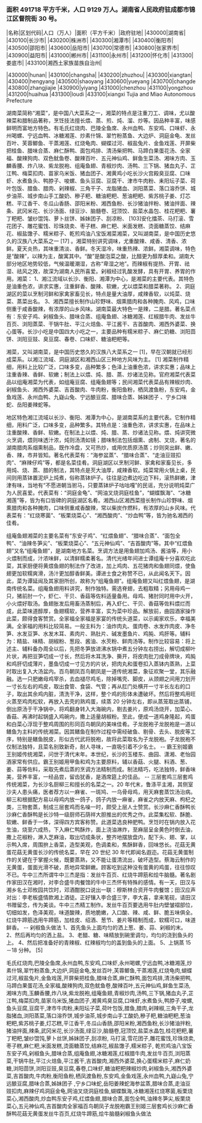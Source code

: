 <!--
 * @Author: vigne 1186963387@qq.com
 * @Date: 2022-10-01 10:44:38
 * @FilePath: /cooking-menu/src/views/asia/eastAsia/china/mockData/hunanProvince/readme.md
 * @Description:
 *
 * Copyright (c) 2023 by ${git_name_email}, All Rights Reserved.
-->
<!--
 * @Author: vigne 1186963387@qq.com
 * @Date: 2022-10-01 10:44:38
 * @FilePath: /cooking-menu/src/views/asia/eastAsia/china/mockData/hunanProvince/readme.md
 * @Description:
 *
 * Copyright (c) 2023 by ${git_name_email}, All Rights Reserved.
-->

### 面积 491718 平方千米，人口 9129 万人。湖南省人民政府驻成都市锦江区督院街 30 号。

<!-- ||||| -->

|名称|区划代码|人口（万人）|面积（平方千米）|政府驻地| |430000|湖南省| |430100|长沙市| |430200|株洲市| |430300|湘潭市| |430400|衡阳市| |430500|邵阳市| |430600|岳阳市| |430700|常德市| |430800|张家界市| |430900|益阳市| |431000|郴州市| |431100|永州市| |431200|怀化市| |431300|娄底市| |433100|湘西土家族苗族自治州|

|430000|hunan| |430100|changsha| |430200|zhuzhou| |430300|xiangtan| |430400|hengyang |430500|shaoyang |430600|yueyang |430700|changde |430800|zhangjiajie |430900|yiyang |431000|chenzhou |431100|yongzhou |431200|huaihua |431300|loudi |433100|xiangxi Tujia and Miao Autonomous Prefecture

湖南菜简称“湘菜”，是中国八大菜系之一，湘菜的特点是注重刀工、调味，尤以酸辣菜和腊制品著称，烹饪技法擅长煨、蒸、煎、炖、溜、炒等。因品种丰富，味感鲜明而富地方特色。有毛氏红烧肉、巴陵全鱼席、永州血鸭、东安鸡、口味虾、永州喝螺、宁远血鸭、冰糖湘莲、炒素什锦、翠竹粉蒸鱼、大边炉、洞庭金龟、发丝百叶、芙蓉鲫鱼、干蒸湘莲、红烧龟肉、蝴蝶过河、椒盐兔片、金鱼戏莲、开屏柴把桂鱼、腊味合蒸、麻仁酥鸭、面包鸡排、清汤柴把鸭、马蹄白果蛋花汤、全家福、酸辣狗肉、双色鱿鱼卷、酸辣百叶、五元神仙鸡、鲜鱼生菜汤、湘味方肉、玉麟香腰、炸八块、紫龙脱袍、组庵鱼翅、青椒炒肉、汤鸭、三下锅、猪血丸子、芷江鸭、梅菜扣肉、苗家乌米饭、猪血团子、湘黄鸡小吃长沙火宫殿臭豆腐、口味虾、水煮鱼头、鸭脖子、唆螺、鱼头豆腐、豆腐干、津市牛肉粉、耒阳坛子菜、荷叶包饭、腊鱼、腊肉、剁辣椒、三角干子、龙脂猪血、浏阳蒸菜、落口溶乔饼、城步油茶、城步南山手工酸奶、穇子粑、糖油粑粑、葱油粑粑、紫苏桃子姜、灯芯糕、平江香干、冬瓜山香肠、邵阳米粉、湘西鱼粉、长沙猪油拌粉、猪油拌面、辣条、武冈米花、长沙汤面、绿豆沙、脑髓卷、冠顶饺、盐菜水晶包、桂花粑粑、薯丁粑粑、皱纱馄饨、萝卜丝饼、姊妹团子、刮凉粉、 [103]安化擂茶、马打滚、雪花团子、雕花蜜饯、珍珠烧卖、枣子糕、麻仁粑、米面发糕、烫面糖蒸饺、结麻花、椒盐馓子、糯米粽子、乾煎鸡油八宝饭湘菜湘菜，又叫湖南菜，是中国历史悠久的汉族八大菜系之一 [17] 。湘菜特别讲究调味，尤重酸辣、咸香、清香、浓鲜。夏天炎热，其味重清淡、香鲜。冬天湿冷，味重热辣、浓鲜。湘菜调味，特色是“酸辣”，以辣为主，酸寓其中。“酸”是酸泡菜之酸，比醋更为醇厚柔和。湖南大部分地区地势较低，气候温暖潮湿，古称“卑湿之地”。而辣椒有提热、开胃、祛湿、祛风之效，故深为湖南人民所喜爱。剁椒经过乳酸发酵，具有开胃、养胃的作用。湘菜： 1、湘江流域以长沙、衡阳、湘潭为中心，是湘菜的主要代表。其特色是油重色浓，讲求实惠，注重鲜香、酸辣、软嫩，尤以煨菜和腊菜著称。 2、洞庭湖区的菜以烹制河鲜和家禽家畜见长，特点是量大油厚，咸辣香软，以炖菜、烧菜、蒸菜出名。 3、湘西菜擅长制作山珍野味、烟熏腊肉和各种腌肉、风鸡，口味侧重于咸香酸辣，有浓厚的山乡风味。湖南菜最大特色一是辣，二是腊。著名菜点有：东安子鸡、剁椒鱼头、腊味合蒸、组庵鱼翅、冰糖湘莲、红椒腊牛肉、发丝牛百页、浏阳蒸菜、干锅牛肚、平江火焙鱼、平江酱干、吉首酸肉、湘西外婆菜、换心蛋等。长沙小吃是中国四大小吃之一，主要品种有糯米粽子、麻仁奶糖、浏阳茴饼、浏阳豆豉、臭豆腐、春卷、口味虾、糖油粑粑等。

湘菜，又叫湖南菜，是中国历史悠久的汉族八大菜系之一 [1]，早在汉朝就已经形成菜系。以湘江流域、洞庭湖区和湘西山区三种地方风味为主。 [1] 湘菜制作精细，用料上比较广泛，口味多变，品种繁多；色泽上油重色浓，讲求实惠；品味上注重香辣、香鲜、软嫩；制法上以煨、炖、腊、蒸、炒诸法见称。官府湘菜代表菜品以组庵湘菜为代表，如组庵豆腐、组庵鱼翅等；民间湘菜代表菜品有辣椒炒肉、剁椒鱼头、湘西外婆菜、吉首酸肉、牛肉粉，衡阳鱼粉，栖凤渡鱼粉，东安鸡，金鱼戏莲、永州血鸭、九嶷山兔、宁远酿豆腐、腊味合蒸、姊妹团子 、宁乡口味蛇、岳阳姜辣蛇等。

地区特色湘江流域以长沙、衡阳、湘潭为中心，是湖南菜系的主要代表。它制作精细，用料广泛，口味多变，品种繁多。其特点是：油重色浓，讲求实惠，在品味上注重酸辣、香鲜、软嫩。在制法上以煨、炖、腊、蒸、炒诸法见称。煨、炖讲究微火烹调，煨则味透汁浓，炖则汤清如镜；腊味制法包括烟熏、卤制、叉烧，著名的湖南腊肉系烟熏制品，既作冷盘，又可热炒，或用优质原汤蒸；炒则突出鲜、嫩、香、辣，市井皆知。著名代表菜有：“海参盆蒸”、“腊味合蒸”、“走油豆豉扣肉”、“麻辣仔鸡”等，都是名菜佳肴。洞庭湖区以烹制河鲜、家禽和家畜见长，多用炖、烧、蒸、腊的制法，其特点是芡大油厚，咸辣香软。炖菜常用火锅上桌，民间则用蒸钵置泥炉上炖煮，俗称蒸钵炉子。往往是边煮边吃边下料，滚热鲜嫩，津津有味，当地有“不愿进朝当驸马，只要蒸钵炉子咕咕嘎”的民谣，充分说明炖菜广为人民喜爱。代表菜有：“洞庭金龟”、“网油叉烧洞庭桂鱼”，“蝴蝶飘海”、“冰糖湘莲”等，皆为有口皆碑的洞庭湖区名肴。湘西山区湘西菜擅长制作山珍野味、烟熏腊肉和各种腌肉，口味侧重咸香酸辣，常以柴炭作燃料，有浓厚的山乡风味。代表菜有：“红烧寒菌”、“板栗烧菜心”、“湘西酸肉”、“炒血鸭”等，皆为驰名湘西的佳肴。

组庵鱼翅湘菜的主要名菜有“东安子鸡”、“红煨鱼翅”、“腊味合蒸”、“面包全鸭”、“油辣冬笋尖”、“板栗烧菜心”、“五元神仙鸡”、“吉首酸肉”等。其中“红煨鱼翅”又名“组庵鱼翅”，是湖南地方名菜。烹调方法是用鱼翅加鸡汤、酱油等，用小火煨制而成，汁浓味鲜，以清鲜糯柔著名。清代光绪年间进士谭组庵十分喜欢吃此菜，其家厨便将黄煨鱼翅的制法作了改进，加上鸡肉、五花猪肉和鱼翅同煨，使鱼翅更加软糯爽滑，汤汁更加醇香鲜美。谭进士食之称赞不已，从此闻名天下。因此，菜为谭延闿及其家厨所创，故称为“组庵鱼翅”。组庵鱼翅又叫红煨鱼翅，是湖南传统名菜。组庵鱼翅用料讲究，制作独特。需选脊翅，去粗取精；另用母鸡一只，猪前肘一个，虾仁、干贝、香菇等佐料适量备用。母鸡、猪肘同时用中火开，小火煨好取汤。鱼翅胀发后用畜汤蒸制后，再入虾仁、干贝、香菇等佐料煨烂而成，此菜味道醇厚，鱼翅糯软，营养丰富，实为菜中珍品。解放前，曲园酒家操作此菜，颇得食客赞赏。全家福全家福是家宴的传统头道菜，以示阖家欢乐，幸福美满。全家福的用料比较简易。一般主料为：油炸肉丸、蛋肉卷、水发炸肉皮、净冬笋、水发豆笋、水发木耳、素肉片、熟肚片、碱发墨鱼片、鸡肫、鸡肝等。辅料为：精盐、味精、胡椒粉、葱段、酱油、水芡粉、鲜肉汤等。制作比较容易：将上述主、辅料备办周全以后，先把冬笋放进沸水锅中煮五分钟左右捞出，解切成柳叶片状，再把豆笋切成一寸长，然后将木耳洗净、撕开，将皮肉批刀成骨牌块，鸡肫和鸡肝切成薄片，墨鱼切成一寸见方的片状，把肉丸和蛋卷扣入蒸钵内蒸熟，上菜时取出复入大汤盆内。百鸟朝凤百鸟朝凤是一道传统湘菜，象征欢聚一堂，其乐融融。选一只肥嫩母鸡宰杀，去血褪尽鸡毛，除掉嘴壳、脚皮，从颈翅之间用刀划开一寸长左右的鸡皮，取出食管、食袋、气管；再从肛门处横开一寸半长左右的口子，取出其余鸡内脏，清洗干净，这样，整个鸡的形体未遭破坏。然后将整鸡用旺火蒸至鸡肉松软，再放入去壳的熟鸡蛋，续蒸 20 分钟左右，即从蒸笼取出蒸铺，倒出原汤于干净锅中，将鸡翻身转入大海碗内，剔去姜片，原鸡汤烧开，加菜心、香菇、再沸时起锅盛入鸡碗内，撒上适量胡椒粉。至此，便成一道鸡身隆起，鸡蛋和白菜心浮现于整鸡周围的形同百鸟朝凤的美味佳肴。子龙脱袍子龙脱袍是一道以鳝鱼为主料的传统湘菜。因其鳝鱼在制作过程中需经破鱼、剔骨、去头、脱皮等工序，特别是鳝鱼脱皮，形似古代武将脱袍，故将此菜取名为子龙脱袍。子龙脱袍不仅制法独特，且菜名别致新奇，耐人寻味，一直吸引着不少名士。 -- 霸王别姬霸王别姬传统湘菜，问世于清代末年。本世纪，长沙的玉楼东、曲园、潇湘、老怡园酒家常有供应。霸王别姬用甲鱼和鸡为主要原料，辅以香菇、火腿、料酒、葱、姜、蒜等佐料，采取先煮后蒸的烹调方法精制而成。制法精巧，吃法独特，鲜香味美，营养丰富，一经品尝，留齿犹香，是酒席筵上的佳品。 -- 三层套鸡三层套鸡传统湘菜，为长沙名厨柳三和擅长的名菜之一。20 年代末，鲁涤平主湘，其侧室沙夫人患头痛，医者荐方以一麻雀、一斑鸠、一乌骨母鸡，用天麻套蒸饮汤治病。柳三和根据配方易以母鸡内放一鸽子，鸽子内放一麻雀，麻雀之内放天麻、枸杞之类，三物套蒸，制成三层套鸡而名噪一时，颇受上层人士赞赏。长沙麻仁香酥鸭长沙麻仁香酥鸭是长沙特一级厨师石荫祥大胆推出的优秀之作。此菜集松软、酥脆、软嫩、鲜香于一体，深得四方宾客称赞。此道菜选良种肥鸭。烹饪时在锅内放入花生油，烧至六成热，下入麻仁鸭酥炸，面上浇油淋炸，至麻层呈金黄色时倒去油，撒上花椒粉，淋入芝麻油，取出切成条状，整齐地摆放盘内，配下头、翅、掌，以示鸭入席，周围拚上香菜，造型美观，色调柔和，焦酥鲜香，回味悠长。花菇无黄蛋花菇无黄蛋长沙的传统名菜，早在 20 世纪 30 年代即闻名遐迩。花菇无黄蛋制作的关键在于掌握火候，既要蒸熟，又不能让蛋清流出，破坏造型。蔡海云制作的无黄蛋，蛋面光滑不破，质地异常鲜嫩。顾客吃到这种没有蛋黄的鸡蛋，往往惊叹不已。牛中三杰所谓牛中三杰是指：发丝牛百页、红烧牛蹄筋和烩牛脑髓。著名剧作家田汉在湘时，对李合盛牛肉餐馆的牛中三杰怀有特殊的感情。有一天，田汉与湘乡名士邓攸园共饮时，邓酒酣脱口说出一联：穆斯林合资开牛肉餐馆；田汉应声对出：李老板盛情款湘上酒徒。正好镶入李合盛三字，李大喜，拿来笔砚，请田汉书赠留念，传为美谈。牛中三杰精工制作。发丝牛百页要选用牛肚内壁皱褶部位，切细如发，色泽美观，味道酸辣，质地脆嫩，入口酸、辣、咸、鲜、脆五味俱全。红烧牛蹄筋选用牛蹄筋，加桂皮、绍酒、葱节、姜片等精制而成，软糯可口，味道鲜香。 -- 剁椒鱼头做法 1、首先鱼头上面均匀的洒上葱、姜、蒜、剁椒的末。 2、然后再均匀的洒上盐。 3、老醋、糖、味精放到碗里调匀，均匀的浇到鱼头的上。 4、然后把准备好的青辣椒、红辣椒均匀的盖到鱼头的上面。 5、上锅蒸 15－18 分种。 [5]

毛氏红烧肉,巴陵全鱼席,永州血鸭,东安鸡,口味虾,永州喝螺,宁远血鸭,冰糖湘莲,炒素什锦,翠竹粉蒸鱼,大边炉,洞庭金龟,发丝百叶,芙蓉鲫鱼,干蒸湘莲,红烧龟肉,蝴蝶过河,椒盐兔片,金鱼戏莲,开屏柴把桂鱼,腊味合蒸,麻仁酥鸭,面包鸡排,清汤柴把鸭,马蹄白果蛋花汤,全家福,酸辣狗肉,双色鱿鱼卷,酸辣百叶,五元神仙鸡,鲜鱼生菜汤,湘味方肉,玉麟香腰,炸八块,紫龙脱袍,组庵鱼翅,青椒炒肉,汤鸭,三下锅,猪血丸子,芷江鸭,梅菜扣肉,苗家乌米饭,猪血团子,湘黄鸡臭豆腐,口味虾,水煮鱼头,鸭脖子,唆螺,鱼头豆腐,豆腐干,津市牛肉粉,耒阳坛子菜,荷叶包饭,腊鱼,腊肉,剁辣椒,三角干子,龙脂猪血,浏阳蒸菜,落口溶乔饼,城步油茶,城步南山手工酸奶,穇子粑,糖油粑粑,葱油粑粑,紫苏桃子姜,灯芯糕,平江香干,冬瓜山香肠,邵阳米粉,湘西鱼粉,长沙猪油拌粉,猪油拌面,辣条,武冈米花,长沙汤面,绿豆沙,脑髓卷,冠顶饺,盐菜水晶包,桂花粑粑,薯丁粑粑,皱纱馄饨,萝卜丝饼,姊妹团子,刮凉粉, 马打滚,雪花团子,雕花蜜饯,珍珠烧卖,枣子糕,麻仁粑,米面发糕,烫面糖蒸饺,结麻花,椒盐馓子,糯米粽子, 乾煎鸡油八宝饭东安子鸡,剁椒鱼头,腊味合蒸,组庵鱼翅,冰糖湘莲,红椒腊牛肉,发丝牛百页,浏阳蒸菜,干锅牛肚,平江火焙鱼,平江酱干,吉首酸肉,湘西外婆菜,换心蛋糯米粽子,麻仁奶糖,浏阳茴饼,浏阳豆豉,臭豆腐,春卷,口味虾,糖油粑粑辣椒炒肉,剁椒鱼头,湘西外婆菜,吉首酸肉,牛肉粉,衡阳鱼粉,栖凤渡鱼粉,东安鸡,金鱼戏莲,永州血鸭,九嶷山兔,宁远酿豆腐,腊味合蒸,姊妹团子 ,宁乡口味蛇,岳阳姜辣蛇海参盆蒸,腊味合蒸,走油豆豉扣肉,麻辣仔鸡洞庭金龟,网油叉烧洞庭桂鱼,蝴蝶飘海,冰糖湘莲红烧寒菌,板栗烧菜心,湘西酸肉,炒血鸭东安子鸡,红煨鱼翅,腊味合蒸,面包全鸭,油辣冬笋尖,板栗烧菜心,五元神仙鸡,吉首酸肉全家福百鸟朝凤子龙脱袍霸王别姬三层套鸡长沙麻仁香酥鸭花菇无黄蛋发丝牛百页,红烧牛蹄筋,烩牛脑髓剁椒鱼头做法
